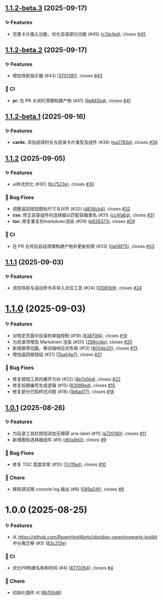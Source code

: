 ## [1.1.2-beta.3](https://github.com/RavenHogWarts/obsidian-next-toc/compare/1.1.2-beta.2...1.1.2-beta.3) (2025-09-17)


### ✨ Features

* 完善卡片插入功能，优化目录部分功能 (#45) ([c7dcfed](https://github.com/RavenHogWarts/obsidian-next-toc/commit/c7dcfed7d335f157037ac1e451ef7e4ba55b2eb0)), closes [#45](https://github.com/RavenHogWarts/obsidian-next-toc/issues/45)



## [1.1.2-beta.2](https://github.com/RavenHogWarts/obsidian-next-toc/compare/1.1.2-beta.1...1.1.2-beta.2) (2025-09-17)


### ✨ Features

* 增加导航指示器 (#43) ([3701381](https://github.com/RavenHogWarts/obsidian-next-toc/commit/3701381a4aacbc1dd7c2e17f91e04bea978462dd)), closes [#43](https://github.com/RavenHogWarts/obsidian-next-toc/issues/43)


### 🔧 CI

* **pr:** 在 PR 关闭时清理构建产物 (#41) ([9e845bd](https://github.com/RavenHogWarts/obsidian-next-toc/commit/9e845bd1b7f14e9eb92ef66f919ca00346accc17)), closes [#41](https://github.com/RavenHogWarts/obsidian-next-toc/issues/41)



## [1.1.2-beta.1](https://github.com/RavenHogWarts/obsidian-next-toc/compare/1.1.2...1.1.2-beta.1) (2025-09-16)


### ✨ Features

* **cards:** 添加阅读时长与目录卡片类型及组件 (#36) ([ea2783d](https://github.com/RavenHogWarts/obsidian-next-toc/commit/ea2783dd62221efc07f68db8a23553f5ed39f3f9)), closes [#36](https://github.com/RavenHogWarts/obsidian-next-toc/issues/36)



## [1.1.2](https://github.com/RavenHogWarts/obsidian-next-toc/compare/1.1.1...1.1.2) (2025-09-05)


### ✨ Features

* ui样式优化 (#30) ([6c7523e](https://github.com/RavenHogWarts/obsidian-next-toc/commit/6c7523e5c922904ebcf715f0ba57bcd446d8fb08)), closes [#30](https://github.com/RavenHogWarts/obsidian-next-toc/issues/30)


### 🐛 Bug Fixes

* 调整返回按钮图标尺寸与对齐 (#32) ([d836cb4](https://github.com/RavenHogWarts/obsidian-next-toc/commit/d836cb4c0a9dcfd0a61066e1b99e7900f106c438)), closes [#32](https://github.com/RavenHogWarts/obsidian-next-toc/issues/32)
* **css:** 修正目录组件的选择器以匹配容器类名 (#31) ([cc4fa6d](https://github.com/RavenHogWarts/obsidian-next-toc/commit/cc4fa6d0353441315ed29096b9dd34c8686c101d)), closes [#31](https://github.com/RavenHogWarts/obsidian-next-toc/issues/31)
* **toc:** 修复重复的markdown渲染 (#29) ([b828373](https://github.com/RavenHogWarts/obsidian-next-toc/commit/b8283739b341212d6b37a21b48b6e0ae65b4bc7c)), closes [#29](https://github.com/RavenHogWarts/obsidian-next-toc/issues/29)


### 🔧 CI

* 在 PR 合并后自动清理构建产物并更新权限 (#33) ([0a06f75](https://github.com/RavenHogWarts/obsidian-next-toc/commit/0a06f757410cfb3d10eb43c79d938d39a8438336)), closes [#33](https://github.com/RavenHogWarts/obsidian-next-toc/issues/33)



## [1.1.1](https://github.com/RavenHogWarts/obsidian-next-toc/compare/1.1.0...1.1.1) (2025-09-03)


### ✨ Features

* 添加导航与滚动命令并导入对应工具 (#24) ([01081b9](https://github.com/RavenHogWarts/obsidian-next-toc/commit/01081b942921bae919628f9e2bdfea5d4fcde2f1)), closes [#24](https://github.com/RavenHogWarts/obsidian-next-toc/issues/24)



# [1.1.0](https://github.com/RavenHogWarts/obsidian-next-toc/compare/1.0.1...1.1.0) (2025-09-03)


### ✨ Features

* 对特定页面中目录的单独控制 (#19) ([83870f4](https://github.com/RavenHogWarts/obsidian-next-toc/commit/83870f406955711f5ea1e735ad01205d6d77e58a)), closes [#19](https://github.com/RavenHogWarts/obsidian-next-toc/issues/19)
* 为目录项增加 Markdown 渲染 (#20) ([298cc6e](https://github.com/RavenHogWarts/obsidian-next-toc/commit/298cc6e5fb6b0b8906d4b5946857fffa0fcf0e49)), closes [#20](https://github.com/RavenHogWarts/obsidian-next-toc/issues/20)
* 新增悬停动画，移动端响应式布局 (#13) ([8004b20](https://github.com/RavenHogWarts/obsidian-next-toc/commit/8004b209e3817fdb29d048cf209032890a5e3a82)), closes [#13](https://github.com/RavenHogWarts/obsidian-next-toc/issues/13)
* 增加返回按钮组 (#21) ([7ba04e7](https://github.com/RavenHogWarts/obsidian-next-toc/commit/7ba04e793b610fd2c02f0f05940ff71eb93002e7)), closes [#21](https://github.com/RavenHogWarts/obsidian-next-toc/issues/21)


### 🐛 Bug Fixes

* 修复按钮工具的展开方向 (#22) ([8e7a5bd](https://github.com/RavenHogWarts/obsidian-next-toc/commit/8e7a5bda3353be56a3865f147f5e533acd1a1dc6)), closes [#22](https://github.com/RavenHogWarts/obsidian-next-toc/issues/22)
* 修复标题编号生成逻辑 (#15) ([83998ed](https://github.com/RavenHogWarts/obsidian-next-toc/commit/83998ed67d6b7709675a6433a0ec992f8eb8977e)), closes [#15](https://github.com/RavenHogWarts/obsidian-next-toc/issues/15)
* 修复部分已知样式问题 (#18) ([1b6ad77](https://github.com/RavenHogWarts/obsidian-next-toc/commit/1b6ad77f47255eb27bb74887f60391f602a33f8b)), closes [#18](https://github.com/RavenHogWarts/obsidian-next-toc/issues/18)



## [1.0.1](https://github.com/RavenHogWarts/obsidian-next-toc/compare/1.0.0...1.0.1) (2025-08-26)


### ✨ Features

* 为目录工具栏按钮添加无障碍 aria-label (#11) ([a720190](https://github.com/RavenHogWarts/obsidian-next-toc/commit/a7201902e98ad625059784579d32739acee0cda7)), closes [#11](https://github.com/RavenHogWarts/obsidian-next-toc/issues/11)
* 新增图标选择器组件 (#9) ([db1a9d3](https://github.com/RavenHogWarts/obsidian-next-toc/commit/db1a9d32d5bf2a1b19f74f7a9296b58896275aa9)), closes [#9](https://github.com/RavenHogWarts/obsidian-next-toc/issues/9)


### 🐛 Bug Fixes

* 修复 TOC 宽度异常 (#10) ([7c11fed](https://github.com/RavenHogWarts/obsidian-next-toc/commit/7c11fed7324f95edb999cdc63627ec374ace49a9)), closes [#10](https://github.com/RavenHogWarts/obsidian-next-toc/issues/10)


### 🔨 Chore

* 移除调试用 console.log 输出 (#8) ([089a24f](https://github.com/RavenHogWarts/obsidian-next-toc/commit/089a24f84d0a6ff05e0f9f4832947b4eb752b725)), closes [#8](https://github.com/RavenHogWarts/obsidian-next-toc/issues/8)



# 1.0.0 (2025-08-25)


### ✨ Features

* 从 https://github.com/RavenHogWarts/obsidian-ravenhogwarts-toolkit 中分离迁移 (#3) ([83c213e](https://github.com/RavenHogWarts/obsidian-next-toc/commit/83c213e2f240991945b92ea03579f508738001e4))


### 🔧 CI

* 优化PR构建名称和时间 (#4) ([8770264](https://github.com/RavenHogWarts/obsidian-next-toc/commit/8770264ec2b0a14804b19ca94b70cacead6938f6)), closes [#4](https://github.com/RavenHogWarts/obsidian-next-toc/issues/4)


### 🔨 Chore

* 初始化插件 id ([8b159d8](https://github.com/RavenHogWarts/obsidian-next-toc/commit/8b159d8184ff2a7acfec734ceaa1965f8668d0e9))




